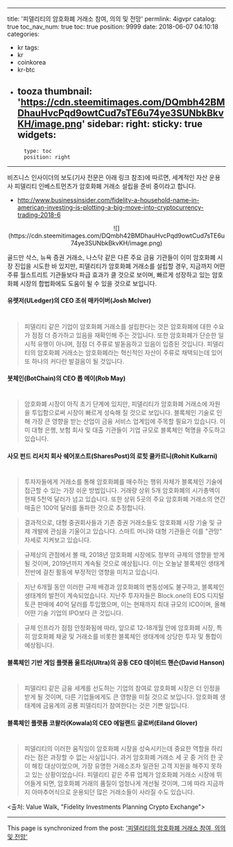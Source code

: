 
---
title: '피델리티의 암호화폐 거래소 참여, 의의 및 전망'
permlink: 4igvpr
catalog: true
toc_nav_num: true
toc: true
position: 9999
date: 2018-06-07 04:10:18
categories:
- kr
tags:
- kr
- coinkorea
- kr-btc
- tooza
thumbnail: 'https://cdn.steemitimages.com/DQmbh42BMDhauHvcPqd9owtCud7sTE6u74ye3SUNbkBkvKH/image.png'
sidebar:
    right:
        sticky: true
widgets:
    -
        type: toc
        position: right
---


비즈니스 인사이더의 보도(기사 전문은 아래 링크 참조)에 따르면, 세계적인 자산 운용사 피델리티 인베스트먼츠가 암호화폐 거래소 설립을 준비 중이라고 합니다.

- http://www.businessinsider.com/fidelity-a-household-name-in-american-investing-is-plotting-a-big-move-into-cryptocurrency-trading-2018-6

<center>
![](https://cdn.steemitimages.com/DQmbh42BMDhauHvcPqd9owtCud7sTE6u74ye3SUNbkBkvKH/image.png)
</center>

골드만 삭스, 뉴욕 증권 거래소, 나스닥 같은 다른 주요 금융 기관들이 이미 암호화폐 시장 진입을 시도한 바 있지만, 피델리티가 암호화폐 거래소를 설립할 경우, 지금까지 어떤 주류 월스트리트 기관들보다 파급 효과가 클 것으로 보이며, 빠르게 성장하고 있는 암호화폐 시장의 합법화에도 도움이 될 수 있을 것으로 보입니다.

#### 유렛저(ULedger)의 CEO 조쉬 매카이버(Josh McIver)
#
>피델리티 같은 기업이 암호화폐 거래소를 설립한다는 것은 암호화폐에 대한 수요가 점점 더 증가하고 있음을 재확인해 주는 것입니다. 또한 암호화폐가 단순한 일시적 유행이 아니며, 점점 더 주류로 발돋음하고 있음이 입증된 것입니다. 피델리티의 암호화폐 거래소는 암호화폐라는 혁신적인 자산이 주류로 채택되는데 있어 또 하나의 커다란 발걸음이 될 것입니다.

#### 봇체인(BotChain)의 CEO 롭 메이(Rob May)
#
>암호화폐 시장이 아직 초기 단계에 있지만, 피델리티가 암호화폐 거래소에 자원을  투입함으로써 시장이 빠르게 성숙해 질 것으로 보입니다. 블록체인 기술로 인해 가장 
 큰 영향을 받는 산업이 금융 서비스 업계임에 주목할 필요가 있습니다.  이미 대형 은행, 보험 회사 및 대출 기관들이 기업 규모로 블록체인 혁명을 주도하고 있습니다. 

#### 사모 펀드 리서치 회사 쉐어포스트(SharesPost)의 로힛 쿨카르니(Rohit Kulkarni)
#
>투자자들에게 거래소를 통해 암호화폐를 매수하는 행위 자체가 블록체인 기술에 접근할 수 있는 가장 쉬운 방법입니다. 거래량 상위 5개 암호화폐의 시가총액이 현재 5천억 달러가 넘고 있습니다. 또한 상위 5곳의  주요 암호화폐 거래소의  연간 매출은 100억 달러를 돌파한 것으로 추정합니다. 

>결과적으로, 대형 중권회사들과 기존 증권 거래소들도 암호화폐 시장 기술 및 규제 개발에 관심을 기울이고 있습니다. 스마트 머니와  대형 기관들은 이를 "관망" 자세로 지켜보고 있습니다.

>규제상의 관점에서 볼 때, 2018년 암호화폐 시장에도 정부의 규제의 영향을 받게 될 것이며, 2019년까지 계속될 것으로 예상됩니다. 이는 오늘날 블록체인 생태계 전반에 걸친 활동에 부정적인 영향을 미치고 있습니다. 

>지난 6개월 동안 이러한 규제 배경과 암호화폐의 변동성에도 불구하고, 블록체인 생태계의 발전이 계속되었습니다. 지난주 투자자들은 Block.one의 EOS 디지털 토큰 판매에 40억 달러를 투입했으며, 이는 현재까지 최대 규모의 ICO이며, 올해 어떤 기술 기업의  IPO보다 큰 것입니다. 

>규제 인프라가 점점 안정화됨에 따라, 앞으로 12-18개월 안에 암호화폐 시장, 특히 암호화폐 채굴 및 거래소를 비롯한 블록체인 생태계에 상당한 투자 및 통합이 예상됩니다. 

#### 블록체인 기반 게임 플랫폼 울트라(Ultra)의 공동 CEO 데이비드 핸슨(David Hanson)
#
>피델리티 같은 금융 세계를 선도하는 기업의 참여로 암호화폐 시장은 더 인정을 받게 될 것이며, 다른 기업들에게도 큰 영향을 미칠 것으로 보입니다. 암호화폐 생태계에 금융계의 공룡 피델리티가 참여한다는 것은 기쁜 일입니다. 

####  블록체인 플랫폼 코왈라(Kowala)의 CEO 에일랜드 글로버(Eiland Glover)
#
>피델리티의 이러한 움직임이 암호화폐 시장을 성숙시키는데 중요한 역할을 하리라는 점은 과장할 수 없는 사실입니다. 과거 암호화폐 거래소 세 곳 중 거의 한 곳이 해킹 대상이었으며, 가장 유명한 거래소조차 일관된 고객 지원을 해주지 못하고 있는 상황이었습니다.  피델리티 같은 주류 업체가 암호화폐 거래소 시장에 뛰어들게 되면, 암호화폐 거래의 품질이 엄청나게 개선될 것이며, 그에 따라 지금까지 아마추어식으로 운용되던 많은 거래소들이 사라질 수도 있습니다. 

<출처: Value Walk, "Fidelity Investments Planning Crypto Exchange">

- - -

This page is synchronized from the post: ['피델리티의 암호화폐 거래소 참여, 의의 및 전망'](https://steemit.com/@pius.pius/4igvpr)
